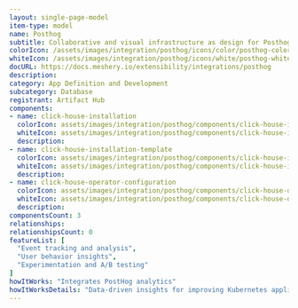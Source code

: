 ```yaml
---
layout: single-page-model
item-type: model
name: Posthog
subtitle: Collaborative and visual infrastructure as design for Posthog
colorIcon: /assets/images/integration/posthog/icons/color/posthog-color.svg
whiteIcon: /assets/images/integration/posthog/icons/white/posthog-white.svg
docURL: https://docs.meshery.io/extensibility/integrations/posthog
description: 
category: App Definition and Development
subcategory: Database
registrant: Artifact Hub
components: 
- name: click-house-installation
  colorIcon: assets/images/integration/posthog/components/click-house-installation/icons/color/click-house-installation-color.svg
  whiteIcon: assets/images/integration/posthog/components/click-house-installation/icons/white/click-house-installation-white.svg
  description: 
- name: click-house-installation-template
  colorIcon: assets/images/integration/posthog/components/click-house-installation-template/icons/color/click-house-installation-template-color.svg
  whiteIcon: assets/images/integration/posthog/components/click-house-installation-template/icons/white/click-house-installation-template-white.svg
  description: 
- name: click-house-operator-configuration
  colorIcon: assets/images/integration/posthog/components/click-house-operator-configuration/icons/color/click-house-operator-configuration-color.svg
  whiteIcon: assets/images/integration/posthog/components/click-house-operator-configuration/icons/white/click-house-operator-configuration-white.svg
  description: 
componentsCount: 3
relationships: 
relationshipsCount: 0
featureList: [
  "Event tracking and analysis",
  "User behavior insights",
  "Experimentation and A/B testing"
]
howItWorks: "Integrates PostHog analytics"
howItWorksDetails: "Data-driven insights for improving Kubernetes applications and services"
---
```

